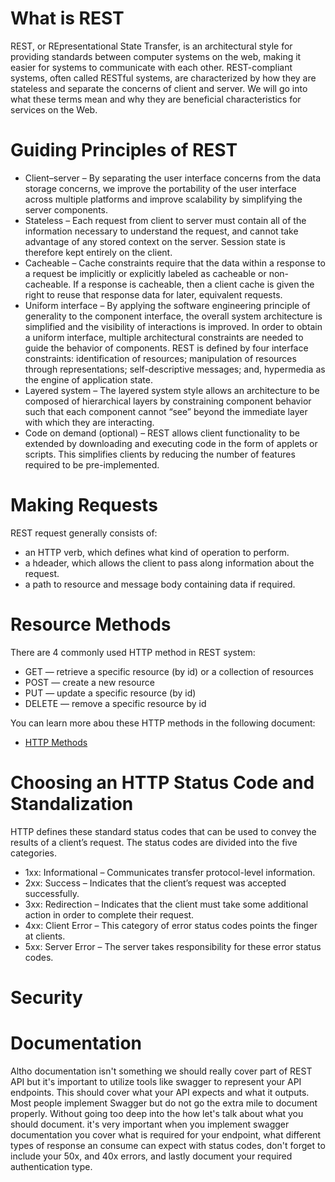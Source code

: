 # What is REST
REST, or REpresentational State Transfer, is an architectural style for providing standards between computer systems on the web, making it easier for systems to communicate with each other. REST-compliant systems, often called RESTful systems, are characterized by how they are stateless and separate the concerns of client and server. We will go into what these terms mean and why they are beneficial characteristics for services on the Web.

# Guiding Principles of REST
* Client–server – By separating the user interface concerns from the data storage concerns, we improve the portability of the user interface across multiple platforms and improve scalability by simplifying the server components.
* Stateless – Each request from client to server must contain all of the information necessary to understand the request, and cannot take advantage of any stored context on the server. Session state is therefore kept entirely on the client.
* Cacheable – Cache constraints require that the data within a response to a request be implicitly or explicitly labeled as cacheable or non-cacheable. If a response is cacheable, then a client cache is given the right to reuse that response data for later, equivalent requests.
* Uniform interface – By applying the software engineering principle of generality to the component interface, the overall system architecture is simplified and the visibility of interactions is improved. In order to obtain a uniform interface, multiple architectural constraints are needed to guide the behavior of components. REST is defined by four interface constraints: identification of resources; manipulation of resources through representations; self-descriptive messages; and, hypermedia as the engine of application state.
* Layered system – The layered system style allows an architecture to be composed of hierarchical layers by constraining component behavior such that each component cannot “see” beyond the immediate layer with which they are interacting.
* Code on demand (optional) – REST allows client functionality to be extended by downloading and executing code in the form of applets or scripts. This simplifies clients by reducing the number of features required to be pre-implemented.

# Making Requests
REST request generally consists of:

* an HTTP verb, which defines what kind of operation to perform.
* a hdeader, which allows the client to pass along information about the request.
* a path to resource and message body containing data if required.

# Resource Methods
There are 4 commonly used HTTP method in REST system:

* GET — retrieve a specific resource (by id) or a collection of resources
* POST — create a new resource
* PUT — update a specific resource (by id)
* DELETE — remove a specific resource by id

You can learn more abou these HTTP methods in the following document:
* [HTTP Methods](HTTPMethods.md)

# Choosing an HTTP Status Code and Standalization
HTTP defines these standard status codes that can be used to convey the results of a client’s request. The status codes are divided into the five categories.

* 1xx: Informational – Communicates transfer protocol-level information.
* 2xx: Success – Indicates that the client’s request was accepted successfully.
* 3xx: Redirection – Indicates that the client must take some additional action in order to complete their request.
* 4xx: Client Error – This category of error status codes points the finger at clients.
* 5xx: Server Error – The server takes responsibility for these error status codes.



# Security


# Documentation
Altho documentation isn't something we should really cover part of REST API but it's important to utilize tools like swagger to represent your API endpoints. This should cover what your API expects and what it outputs. Most people implement Swagger but do not go the extra mile to document properly. Without going too deep into the how let's talk about what you should document. it's very important when you implement swagger documentation you cover what is required for your endpoint, what different types of response an consume can expect with status codes, don't forget to include your 50x, and 40x errors, and lastly document your required authentication type.

